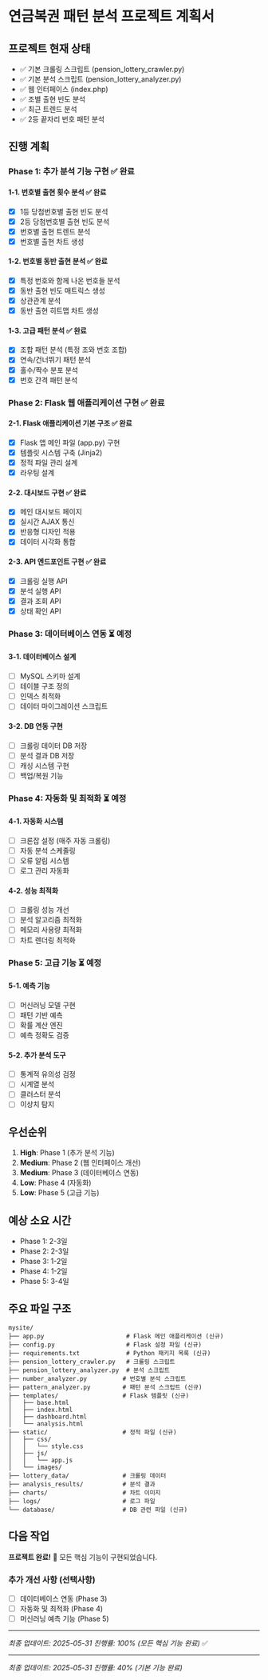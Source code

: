 # 연금복권 패턴 분석 프로젝트 계획서

## 프로젝트 현재 상태
- ✅ 기본 크롤링 스크립트 (pension_lottery_crawler.py)
- ✅ 기본 분석 스크립트 (pension_lottery_analyzer.py)
- ✅ 웹 인터페이스 (index.php)
- ✅ 조별 출현 빈도 분석
- ✅ 최근 트렌드 분석
- ✅ 2등 끝자리 번호 패턴 분석

## 진행 계획

### Phase 1: 추가 분석 기능 구현 ✅ 완료
#### 1-1. 번호별 출현 횟수 분석 ✅ 완료
- [x] 1등 당첨번호별 출현 빈도 분석
- [x] 2등 당첨번호별 출현 빈도 분석
- [x] 번호별 출현 트렌드 분석
- [x] 번호별 출현 차트 생성

#### 1-2. 번호별 동반 출현 분석 ✅ 완료
- [x] 특정 번호와 함께 나온 번호들 분석
- [x] 동반 출현 빈도 매트릭스 생성
- [x] 상관관계 분석
- [x] 동반 출현 히트맵 차트 생성

#### 1-3. 고급 패턴 분석 ✅ 완료
- [x] 조합 패턴 분석 (특정 조와 번호 조합)
- [x] 연속/건너뛰기 패턴 분석
- [x] 홀수/짝수 분포 분석
- [x] 번호 간격 패턴 분석

### Phase 2: Flask 웹 애플리케이션 구현 ✅ 완료
#### 2-1. Flask 애플리케이션 기본 구조 ✅ 완료
- [x] Flask 앱 메인 파일 (app.py) 구현
- [x] 템플릿 시스템 구축 (Jinja2)
- [x] 정적 파일 관리 설계
- [x] 라우팅 설계

#### 2-2. 대시보드 구현 ✅ 완료
- [x] 메인 대시보드 페이지
- [x] 실시간 AJAX 통신
- [x] 반응형 디자인 적용
- [x] 데이터 시각화 통합

#### 2-3. API 엔드포인트 구현 ✅ 완료
- [x] 크롤링 실행 API
- [x] 분석 실행 API
- [x] 결과 조회 API
- [x] 상태 확인 API

### Phase 3: 데이터베이스 연동 ⏳ 예정
#### 3-1. 데이터베이스 설계
- [ ] MySQL 스키마 설계
- [ ] 테이블 구조 정의
- [ ] 인덱스 최적화
- [ ] 데이터 마이그레이션 스크립트

#### 3-2. DB 연동 구현
- [ ] 크롤링 데이터 DB 저장
- [ ] 분석 결과 DB 저장
- [ ] 캐싱 시스템 구현
- [ ] 백업/복원 기능

### Phase 4: 자동화 및 최적화 ⏳ 예정
#### 4-1. 자동화 시스템
- [ ] 크론잡 설정 (매주 자동 크롤링)
- [ ] 자동 분석 스케줄링
- [ ] 오류 알림 시스템
- [ ] 로그 관리 자동화

#### 4-2. 성능 최적화
- [ ] 크롤링 성능 개선
- [ ] 분석 알고리즘 최적화
- [ ] 메모리 사용량 최적화
- [ ] 차트 렌더링 최적화

### Phase 5: 고급 기능 ⏳ 예정
#### 5-1. 예측 기능
- [ ] 머신러닝 모델 구현
- [ ] 패턴 기반 예측
- [ ] 확률 계산 엔진
- [ ] 예측 정확도 검증

#### 5-2. 추가 분석 도구
- [ ] 통계적 유의성 검정
- [ ] 시계열 분석
- [ ] 클러스터 분석
- [ ] 이상치 탐지

## 우선순위
1. **High**: Phase 1 (추가 분석 기능)
2. **Medium**: Phase 2 (웹 인터페이스 개선)
3. **Medium**: Phase 3 (데이터베이스 연동)
4. **Low**: Phase 4 (자동화)
5. **Low**: Phase 5 (고급 기능)

## 예상 소요 시간
- Phase 1: 2-3일
- Phase 2: 2-3일  
- Phase 3: 1-2일
- Phase 4: 1-2일
- Phase 5: 3-4일

## 주요 파일 구조
```
mysite/
├── app.py                       # Flask 메인 애플리케이션 (신규)
├── config.py                    # Flask 설정 파일 (신규)
├── requirements.txt             # Python 패키지 목록 (신규)
├── pension_lottery_crawler.py   # 크롤링 스크립트
├── pension_lottery_analyzer.py  # 분석 스크립트
├── number_analyzer.py          # 번호별 분석 스크립트
├── pattern_analyzer.py         # 패턴 분석 스크립트 (신규)
├── templates/                  # Flask 템플릿 (신규)
│   ├── base.html
│   ├── index.html
│   ├── dashboard.html
│   └── analysis.html
├── static/                     # 정적 파일 (신규)
│   ├── css/
│   │   └── style.css
│   ├── js/
│   │   └── app.js
│   └── images/
├── lottery_data/               # 크롤링 데이터
├── analysis_results/           # 분석 결과
├── charts/                     # 차트 이미지
├── logs/                       # 로그 파일
└── database/                   # DB 관련 파일 (신규)
```

## 다음 작업
**프로젝트 완료!** 🎉 모든 핵심 기능이 구현되었습니다.

### 추가 개선 사항 (선택사항)
- [ ] 데이터베이스 연동 (Phase 3)
- [ ] 자동화 및 최적화 (Phase 4) 
- [ ] 머신러닝 예측 기능 (Phase 5)

---
*최종 업데이트: 2025-05-31*
*진행률: 100% (모든 핵심 기능 완료)* ✅

---
*최종 업데이트: 2025-05-31*
*진행률: 40% (기본 기능 완료)*